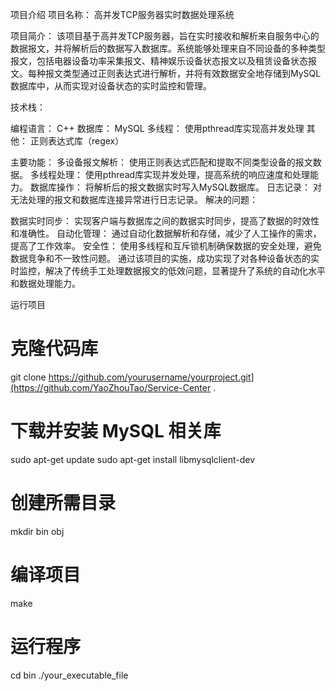 项目介绍
项目名称： 高并发TCP服务器实时数据处理系统

项目简介：
该项目基于高并发TCP服务器，旨在实时接收和解析来自服务中心的数据报文，并将解析后的数据写入数据库。系统能够处理来自不同设备的多种类型报文，包括电器设备功率采集报文、精神娱乐设备状态报文以及租赁设备状态报文。每种报文类型通过正则表达式进行解析，并将有效数据安全地存储到MySQL数据库中，从而实现对设备状态的实时监控和管理。

技术栈：

编程语言： C++
数据库： MySQL
多线程： 使用pthread库实现高并发处理
其他： 正则表达式库（regex）

主要功能：
多设备报文解析： 使用正则表达式匹配和提取不同类型设备的报文数据。
多线程处理： 使用pthread库实现并发处理，提高系统的响应速度和处理能力。
数据库操作： 将解析后的报文数据实时写入MySQL数据库。
日志记录： 对无法处理的报文和数据库连接异常进行日志记录。
解决的问题：

数据实时同步： 实现客户端与数据库之间的数据实时同步，提高了数据的时效性和准确性。
自动化管理： 通过自动化数据解析和存储，减少了人工操作的需求，提高了工作效率。
安全性： 使用多线程和互斥锁机制确保数据的安全处理，避免数据竞争和不一致性问题。
通过该项目的实施，成功实现了对各种设备状态的实时监控，解决了传统手工处理数据报文的低效问题，显著提升了系统的自动化水平和数据处理能力。

运行项目
# 克隆代码库
git clone https://github.com/yourusername/yourproject.git](https://github.com/YaoZhouTao/Service-Center .

# 下载并安装 MySQL 相关库
sudo apt-get update
sudo apt-get install libmysqlclient-dev

# 创建所需目录
mkdir bin obj

# 编译项目
make

# 运行程序
cd bin
./your_executable_file
